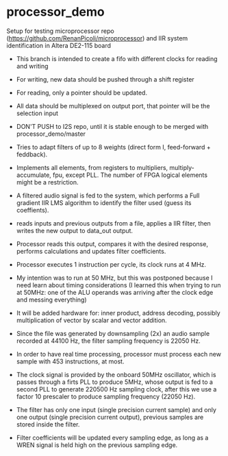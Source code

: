 # processor_demo
Setup for testing microprocessor repo (https://github.com/RenanPicoli/microprocessor) and IIR system identification in Altera DE2-115 board

* This branch is intended to create a fifo with different clocks for reading and writing
* For writing, new data should be pushed through a shift register
* For reading, only a pointer should be updated.
* All data should be multiplexed on output port, that pointer will be the selection input
* DON'T PUSH to I2S repo, until it is stable enough to be merged with processor_demo/master

* Tries to adapt filters of up to 8 weights (direct form I, feed-forward + feddback).
* Implements all elements, from registers to multipliers, multiply-accumulate, fpu, except PLL. The number of FPGA logical elements might be a restriction.
* A filtered audio signal is fed to the system, which performs a Full gradient IIR LMS algorithm to identify the filter used (guess its coeffients).
* reads inputs and previous outputs from a file, applies a IIR filter, then writes the new output to data_out output.
* Processor reads this output, compares it with the desired response, performs calculations and updates filter coefficients.
* Processor executes 1 instruction per cycle, its clock runs at 4 MHz.
* My intention was to run at 50 MHz, but this was postponed because I need learn about timing considerations (I learned this when trying to run at 50MHz: one of the ALU operands was arriving after the clock edge and messing everything)
* It will be added hardware for: inner product, address decoding, possibly multiplication of vector by scalar and vector addition.
* Since the file was generated by downsampling (2x) an audio sample recorded at 44100 Hz, the filter sampling frequency is 22050 Hz.
* In order to have real time processing, processor must process each new sample with 453 instructions, at most.
* The clock signal is provided by the onboard 50MHz oscillator, which is passes through a firts PLL to produce 5MHz, whose output is fed to a second PLL to generate 220500 Hz sampling clock, after this we use a factor 10 prescaler to produce sampling frequency (22050 Hz).
* The filter has only one input (single precision current sample) and only one output (single precision current output), previous samples are stored inside the filter.
* Filter coefficients will be updated every sampling edge, as long as a WREN signal is held high on the previous sampling edge.
